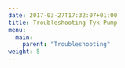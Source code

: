 ```yaml
---
date: 2017-03-27T17:32:07+01:00
title: Troubleshooting Tyk Pump
menu:
  main:
    parent: "Troubleshooting"
weight: 5 
---
```

